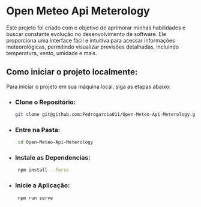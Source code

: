 # Open Meteo Api Meterology

Este projeto foi criado com o objetivo de aprimorar minhas habilidades e buscar constante evolução no desenvolvimento de software. Ele proporciona uma interface fácil e intuitiva para acessar informações meteorológicas, permitindo visualizar previsões detalhadas, incluindo temperatura, vento, umidade e mais.

## Como iniciar o projeto localmente:
Para iniciar o projeto em sua máquina local, siga as etapas abaixo:

 - ### Clone o Repositório:
   ```bash
   git clone git@github.com:Pedrogarcia011/Open-Meteo-Api-Meterology.git

- ### Entre na Pasta:
  ```bash
   cd Open-Meteo-Api-Meterology

- ### Instale as Dependencias:
  ```bash
   npm install --force

- ### Inicie a Aplicação:
  ```bash
   npm run serve
